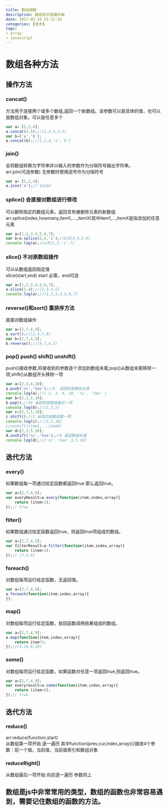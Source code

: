 ```yaml
---
title: 数组细解
description: 数组知识查漏补缺
date: 2017-05-29 15:31:34
categories: [技术]
tags:
- array
- javascript
---
```

# 数组各种方法
## 操作方法
### concat() 
方法用于连接两个或多个数组,返回一个新数组。该参数可以是具体的值，也可以是数组对象。可以是任意多个
```javascript
var a= [1,2,4];
a.concat(3,5);//[1,2,4,3,5]
var b=['a','b'];
a.concat(b);//[1,2,4,'a','b']
```
### join() 
会将数组转换为字符串并以输入的参数作为分隔符号输出字符串。   
arr.join(可选参数) 无参数时使用逗号作为分隔符号
```javascript
var a= [1,2,4];
a.join('a');//'1a2a4'

```
<!--more-->
### splice() 会直接对数组进行修改
可以删除指定的数组元素，返回含有被删除元素的新数组   
arr.splice(index,howmany,item1,....,itemX)其中item1,...,itemX是指添加的任意元素
```javascript
var a=[1,2,3,4,5,6,7];
var b=a.splice(2,4,'s');//b为[3,4,5,6]
console.log(a);//a为[1,2,'s',7]
```
### slice() 不对原数组操作
可以从数组返回指定值   
slice(start,end) start 必需，end可选
```javascript
var a=[1,2,3,4,5,6,7];
a.slice(1,4);//[2,3,4,5]
console.log(a);//[1,2,3,4,5,6,7]
```
### reverse()和sort() 重排序方法
直接对数组操作
```javascript
var a=[2,7,4,9];
a.sort();//[2,4,7,9]
var b=[2,7,4,9];
b.reverse();//[9,7,4,2]
```
### pop() push() shift() unshift()
push()接收参数,将接收到的参数逐个添加到数组末尾;pop()从数组末尾移除一项;shift()从数组开头移除一项
```javascript
var a=[2,3,4,10];
a.push('ni','hao');//6  返回的是数组长度
console.log(a);//[ 2, 3, 4, 10, 'ni', 'hao' ]
var b=[2,3,5,10];
b.pop();//10 返回的是数组最后一项
console.log(b);//[2,3,5]
var c=[2,3,5,10];
c.shift();//2 返回的是数组第一项
console.log(c);//[3,5,10]
//unshift(item1,...itemX) 
var d=[2,3,5,10];
d.unshift('ni','hao');//6 返回数组长度
console.log(d);//['ni','hao',3,5,10]
```
## 迭代方法
### every() 
如果数组每一项通过给定函数都返回true 那么返回true。
```javascript
var a=[2,7,4,9];
var everyResult=a.every(function(item,index,array){
    return (item>1);
});// true
```
### filter()
如果数组通过给定函数返回true，则返回true项组成的数组。
```javascript
var a=[2,7,4,9];
var filterResult=a.filter(function(item,index,array){
    return (item>3);
});// [7,4,9]
```
### foreach()
对数组每项运行给定函数，无返回值。
```javascript
var a=[2,7,4,9];
a.foreach(function(item,index,array){
});
```
### map()
对数组每项运行给定函数，放回函数调用结果组成的数组。
```javascript
var a=[2,7,4,9];
a.map(function(item,index,array){
    return item*2;
});//[4,14,8,18]
```
### some()
对数组每项运行给定函数，如果函数对任意一项返回true,则返回true。
```javascript
var a=[2,7,4,9];
var everyresult=a.some(function(item,index,array){
    return (item>8);
});// true
```
## 迭代方法
### reduce() 
arr.reduce(function,start)   
从数组第一项开始 逐一遍历
其中function(prev,cur,index,array){}接收4个参数：前一个值，当前值，当前值索引和数组对象
### reduceRight()
从数组最后一项开始 向前逐一遍历
参数同上
## 数组是js中非常常用的类型，数组的函数也非常容易遇到，需要记住数组的函数的方法。